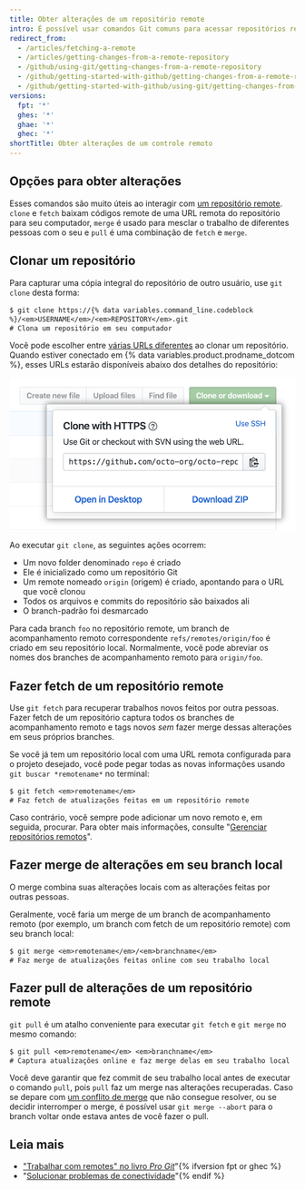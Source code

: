 ```yaml
---
title: Obter alterações de um repositório remote
intro: É possível usar comandos Git comuns para acessar repositórios remotes.
redirect_from:
  - /articles/fetching-a-remote
  - /articles/getting-changes-from-a-remote-repository
  - /github/using-git/getting-changes-from-a-remote-repository
  - /github/getting-started-with-github/getting-changes-from-a-remote-repository
  - /github/getting-started-with-github/using-git/getting-changes-from-a-remote-repository
versions:
  fpt: '*'
  ghes: '*'
  ghae: '*'
  ghec: '*'
shortTitle: Obter alterações de um controle remoto
---
```


## Opções para obter alterações

Esses comandos são muito úteis ao interagir com [um repositório remote](/github/getting-started-with-github/about-remote-repositories). `clone` e `fetch` baixam códigos remote de uma URL remota do repositório para seu computador, `merge` é usado para mesclar o trabalho de diferentes pessoas com o seu e `pull` é uma combinação de `fetch` e `merge`.

## Clonar um repositório

Para capturar uma cópia integral do repositório de outro usuário, use `git clone` desta forma:

```shell
$ git clone https://{% data variables.command_line.codeblock %}/<em>USERNAME</em>/<em>REPOSITORY</em>.git
# Clona um repositório em seu computador
```

Você pode escolher entre [várias URLs diferentes](/github/getting-started-with-github/about-remote-repositories) ao clonar um repositório. Quando estiver conectado em {% data variables.product.prodname_dotcom %}, esses URLs estarão disponíveis abaixo dos detalhes do repositório:

![Lista de URLs remotas](/assets/images/help/repository/remotes-url.png)

Ao executar `git clone`, as seguintes ações ocorrem:
- Um novo folder denominado `repo` é criado
- Ele é inicializado como um repositório Git
- Um remote nomeado `origin` (origem) é criado, apontando para o URL que você clonou
- Todos os arquivos e commits do repositório são baixados ali
- O branch-padrão foi desmarcado

Para cada branch `foo` no repositório remote, um branch de acompanhamento remoto correspondente `refs/remotes/origin/foo` é criado em seu repositório local. Normalmente, você pode abreviar os nomes dos branches de acompanhamento remoto para `origin/foo`.

## Fazer fetch de um repositório remote

Use `git fetch` para recuperar trabalhos novos feitos por outra pessoas. Fazer fetch de um repositório captura todos os branches de acompanhamento remoto e tags novos *sem* fazer merge dessas alterações em seus próprios branches.

Se você já tem um repositório local com uma URL remota configurada para o projeto desejado, você pode pegar todas as novas informações usando `git buscar *remotename*` no terminal:

```shell
$ git fetch <em>remotename</em>
# Faz fetch de atualizações feitas em um repositório remote
```

Caso contrário, você sempre pode adicionar um novo remoto e, em seguida, procurar. Para obter mais informações, consulte "[Gerenciar repositórios remotos](/github/getting-started-with-github/managing-remote-repositories)".

## Fazer merge de alterações em seu branch local

O merge combina suas alterações locais com as alterações feitas por outras pessoas.

Geralmente, você faria um merge de um branch de acompanhamento remoto (por exemplo, um branch com fetch de um repositório remote) com seu branch local:

```shell
$ git merge <em>remotename</em>/<em>branchname</em>
# Faz merge de atualizações feitas online com seu trabalho local
```

## Fazer pull de alterações de um repositório remote

`git pull` é um atalho conveniente para executar `git fetch` e `git merge` no mesmo comando:

```shell
$ git pull <em>remotename</em> <em>branchname</em>
# Captura atualizações online e faz merge delas em seu trabalho local
```

Você deve garantir que fez commit de seu trabalho local antes de executar o comando `pull`, pois `pull` faz um merge nas alterações recuperadas. Caso se depare com [um conflito de merge](/github/collaborating-with-pull-requests/addressing-merge-conflicts/resolving-a-merge-conflict-using-the-command-line) que não consegue resolver, ou se decidir interromper o merge, é possível usar `git merge --abort` para o branch voltar onde estava antes de você fazer o pull.

## Leia mais

- ["Trabalhar com remotes" no livro _Pro Git_](https://git-scm.com/book/en/Git-Basics-Working-with-Remotes)"{% ifversion fpt or ghec %}
- "[Solucionar problemas de conectividade](/articles/troubleshooting-connectivity-problems)"{% endif %}
